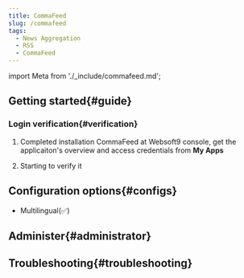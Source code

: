 ```yaml
---
title: CommaFeed
slug: /commafeed
tags:
  - News Aggregation
  - RSS
  - CommaFeed
---
```


import Meta from './_include/commafeed.md';

<Meta name="meta" />

## Getting started{#guide}

### Login verification{#verification}

1. Completed installation CommaFeed at Websoft9 console, get the applicaiton's overview and access credentials from **My Apps**  

2. Starting to verify it

## Configuration options{#configs}

- Multilingual(✅)

## Administer{#administrator}

## Troubleshooting{#troubleshooting}